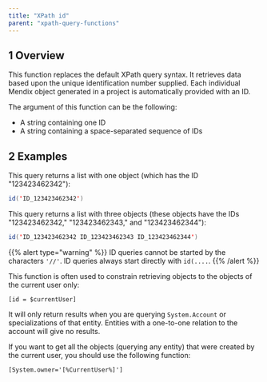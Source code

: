 ```yaml
---
title: "XPath id"
parent: "xpath-query-functions"
---
```


## 1 Overview

This function replaces the default XPath query syntax. It retrieves data based upon the unique identification number supplied. Each individual Mendix object generated in a project is automatically provided with an ID.

The argument of this function can be the following:

* A string containing one ID
* A string containing a space-separated sequence of IDs

## 2 Examples

This query returns a list with one object (which has the ID "123423462342"):

```java
id('ID_123423462342')
```

This query returns a list with three objects (these objects have the IDs "123423462342," "123423462343," and "123423462344"):

```java
id('ID_123423462342 ID_123423462343 ID_123423462344')
```

{{% alert type="warning" %}}
ID queries cannot be started by the characters `'//'`. ID queries always start directly with `id(....`.
{{% /alert %}}

This function is often used to constrain retrieving objects to the objects of the current user only: 

`[id = $currentUser]`

It will only return results when you are querying `System.Account` or specializations of that entity. Entities with a one-to-one relation to the account will give no results.

If you want to get all the objects (querying any entity) that were created by the current user, you should use the following function:

`[System.owner='[%CurrentUser%]']`